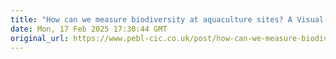 ```yaml
---
title: "How can we measure biodiversity at aquaculture sites? A Visual Guide"
date: Mon, 17 Feb 2025 17:30:44 GMT
original_url: https://www.pebl-cic.co.uk/post/how-can-we-measure-biodiversity-at-aquaculture-sites-a-visual-guide
---
```




